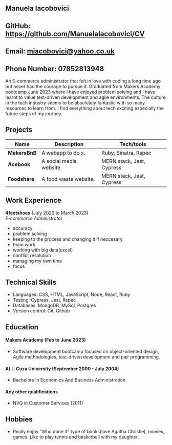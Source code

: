## Manuela Iacobovici
## GitHub: https://github.com/ManuelaIacobovici/CV
## Email: miacobovici@yahoo.co.uk
## Phone Number: 07852813948

An E-commerce administrator that felt in love with coding a long time ago but never had the courage to pursue it. Graduated from Makers Academy bootcamp June 2023 where I have enjoyed problem solving and I have learnt to value test-driven development and agile environments. The culture in the tech industry seems to be absolutely fantastic with so many resources to learn from. I find everything about tech exciting especially the future steps of my journey.

## Projects

| Name                         | Description             | Tech/tools                |
| ---------------------------- | ----------------------- | ------------------------- |
| **MakersBnB**                | A webapp to do x.       | Ruby, Sinatra, Rspec      |
| **Acebook**                  | A social media website. | MERN stack, Jest, Cypress |
| **Foodshare**                | A food waste website.   | MERN stack, Jest, Cypress |

## Work Experience

**4feetshoes** (July 2020 to March 2023)  
_E-commerce Administrator_
* accuracy
* problem solving
* keeping to the process and changing it if neccesary
* team work
* working with big data(excel)
* conflict resolution
* managing my own time
* focus

## Technical Skills

* Languages: CSS, HTML, JavaScript, Node, React, Ruby
* Testing: Cypress, Jest, Rspec
* Databases: MongoDB, MySql, Postgres
* Version control: Git, Github

## Education

#### Makers Academy (Feb to June 2023) 
- Software development bootcamp focused on object-oriented design, Agile methodologies, test-driven development and pair programming. 

#### Al. I. Cuza University (September 2000 - July 2004)

- Bachelors In Economics And Business Administration

#### Any other qualifications

- NVQ in Customer Services (2011)

## Hobbies

- Really enjoy "Who done it" type of books(love Agatha Christie), movies, games. Like to play tennis and basketball with my daughter. 
